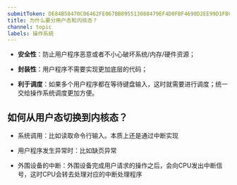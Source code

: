 ```yaml
---
submitToken: DE84B58470C06462FE067BB895513088479EF4D0FBF4690D2EE99D1FBCFEEED5
title: 为什么要分用户态和内核态？
channel: topic
labels: 操作系統
---
```


- **安全性**：防止用户程序恶意或者不小心破坏系统/内存/硬件资源；

- **封装性**：用户程序不需要实现更加底层的代码；

- **利于调度**：如果多个用户程序都在等待键盘输入，这时就需要进行调度；统一交给操作系统调度更加方便。

## 如何从用户态切换到内核态？

- 系统调用：比如读取命令行输入。本质上还是通过中断实现

- 用户程序发生异常时：比如缺页异常

- 外围设备的中断：外围设备完成用户请求的操作之后，会向CPU发出中断信号，这时CPU会转去处理对应的中断处理程序
